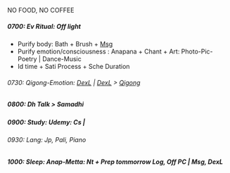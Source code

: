 NO FOOD, NO COFFEE
##### 0700: Ev Ritual: Off light
+ Purify body: Bath + Brush + [Msg](https://github.com/ThanhNguyen24590/Body/blob/main/00.Exc_Msg.md)
+ Purify emotion/consciousness : Anapana + Chant + Art: Photo-Pic-Poetry | Dance-Music
+ Id time + Sati Process + Sche Duration
###### 0730: Qigong-Emotion: [DexL](https://github.com/ThanhNguyen24590/Body/blob/main/1.1.Exc_DexL.md) | [DexL](https://github.com/ThanhNguyen24590/Body/blob/main/1.2.Exc_Dex.md) > [Qigong](https://github.com/ThanhNguyen24590/Body/blob/main/2.1.Exc_Qi_5-Animalls.md)
##### 0800: Dh Talk > Samadhi
##### 0900: Study: Udemy: Cs | 
###### 0930: Lang: Jp, Pali, Piano
##### 1000: Sleep: Anap-Metta: Nt + Prep tommorrow Log, Off PC | Msg, DexL
